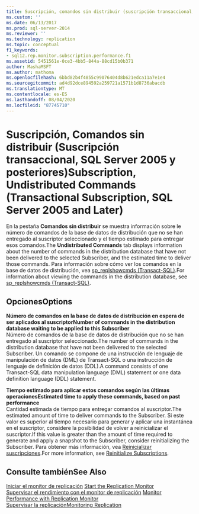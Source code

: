 ```yaml
---
title: Suscripción, comandos sin distribuir (suscripción transaccional, SQL Server 2005 y versiones posteriores) | Microsoft Docs
ms.custom: ''
ms.date: 06/13/2017
ms.prod: sql-server-2014
ms.reviewer: ''
ms.technology: replication
ms.topic: conceptual
f1_keywords:
- sql12.rep.monitor.subscription.performance.f1
ms.assetid: 5451561e-0ce3-4bb5-844a-88cd15b0b371
author: MashaMSFT
ms.author: mathoma
ms.openlocfilehash: 6bbd82b4f4855c99076404d8b621edca11a7e1e4
ms.sourcegitcommit: ad4d92dce894592a259721a1571b1d8736abacdb
ms.translationtype: MT
ms.contentlocale: es-ES
ms.lasthandoff: 08/04/2020
ms.locfileid: "87745710"
---
```

# <a name="subscription-undistributed-commands-transactional-subscription-sql-server-2005-and-later"></a><span data-ttu-id="f7bff-102">Suscripción, Comandos sin distribuir (Suscripción transaccional, SQL Server 2005 y posteriores)</span><span class="sxs-lookup"><span data-stu-id="f7bff-102">Subscription, Undistributed Commands (Transactional Subscription, SQL Server 2005 and Later)</span></span>
  <span data-ttu-id="f7bff-103">En la pestaña **Comandos sin distribuir** se muestra información sobre le número de comandos de la base de datos de distribución que no se han entregado al suscriptor seleccionado y el tiempo estimado para entregar esos comandos.</span><span class="sxs-lookup"><span data-stu-id="f7bff-103">The **Undistributed Commands** tab displays information about the number of commands in the distribution database that have not been delivered to the selected Subscriber, and the estimated time to deliver those commands.</span></span> <span data-ttu-id="f7bff-104">Para información sobre cómo ver los comandos en la base de datos de distribución, vea [sp_replshowcmds &#40;Transact-SQL&#41;](/sql/relational-databases/system-stored-procedures/sp-replshowcmds-transact-sql).</span><span class="sxs-lookup"><span data-stu-id="f7bff-104">For information about viewing the commands in the distribution database, see [sp_replshowcmds &#40;Transact-SQL&#41;](/sql/relational-databases/system-stored-procedures/sp-replshowcmds-transact-sql).</span></span>  
  
## <a name="options"></a><span data-ttu-id="f7bff-105">Opciones</span><span class="sxs-lookup"><span data-stu-id="f7bff-105">Options</span></span>  
 <span data-ttu-id="f7bff-106">**Número de comandos en la base de datos de distribución en espera de ser aplicados al suscriptor**</span><span class="sxs-lookup"><span data-stu-id="f7bff-106">**Number of commands in the distribution database waiting to be applied to this Subscriber**</span></span>  
 <span data-ttu-id="f7bff-107">Número de comandos de la base de datos de distribución que no se han entregado al suscriptor seleccionado.</span><span class="sxs-lookup"><span data-stu-id="f7bff-107">The number of commands in the distribution database that have not been delivered to the selected Subscriber.</span></span> <span data-ttu-id="f7bff-108">Un comando se compone de una instrucción de lenguaje de manipulación de datos (DML) de Transact-SQL o una instrucción de lenguaje de definición de datos (DDL).</span><span class="sxs-lookup"><span data-stu-id="f7bff-108">A command consists of one Transact-SQL data manipulation language (DML) statement or one data definition language (DDL) statement.</span></span>  
  
 <span data-ttu-id="f7bff-109">**Tiempo estimado para aplicar estos comandos según las últimas operaciones**</span><span class="sxs-lookup"><span data-stu-id="f7bff-109">**Estimated time to apply these commands, based on past performance**</span></span>  
 <span data-ttu-id="f7bff-110">Cantidad estimada de tiempo para entregar comandos al suscriptor.</span><span class="sxs-lookup"><span data-stu-id="f7bff-110">The estimated amount of time to deliver commands to the Subscriber.</span></span> <span data-ttu-id="f7bff-111">Si este valor es superior al tiempo necesario para generar y aplicar una instantánea en el suscriptor, considere la posibilidad de volver a reinicializar el suscriptor.</span><span class="sxs-lookup"><span data-stu-id="f7bff-111">If this value is greater than the amount of time required to generate and apply a snapshot to the Subscriber, consider reinitializing the Subscriber.</span></span> <span data-ttu-id="f7bff-112">Para obtener más información, vea [Reinicializar suscripciones](reinitialize-subscriptions.md).</span><span class="sxs-lookup"><span data-stu-id="f7bff-112">For more information, see [Reinitialize Subscriptions](reinitialize-subscriptions.md).</span></span>  
  
## <a name="see-also"></a><span data-ttu-id="f7bff-113">Consulte también</span><span class="sxs-lookup"><span data-stu-id="f7bff-113">See Also</span></span>  
 <span data-ttu-id="f7bff-114">[Iniciar el monitor de replicación](monitor/start-the-replication-monitor.md) </span><span class="sxs-lookup"><span data-stu-id="f7bff-114">[Start the Replication Monitor](monitor/start-the-replication-monitor.md) </span></span>  
 <span data-ttu-id="f7bff-115">[Supervisar el rendimiento con el monitor de replicación](monitor/monitor-performance-with-replication-monitor.md) </span><span class="sxs-lookup"><span data-stu-id="f7bff-115">[Monitor Performance with Replication Monitor](monitor/monitor-performance-with-replication-monitor.md) </span></span>  
 [<span data-ttu-id="f7bff-116">Supervisar la replicación</span><span class="sxs-lookup"><span data-stu-id="f7bff-116">Monitoring Replication</span></span>](monitoring-replication.md)  
  
  
